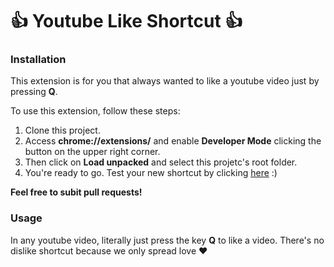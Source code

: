 # 👍 Youtube Like Shortcut 👍 

### Installation

This extension is for you that always wanted to like a youtube video just by pressing **Q**.

To use this extension, follow these steps:

1. Clone this project.
2. Access **chrome://extensions/** and enable **Developer Mode** clicking the button on the upper right corner.
4. Then click on **Load unpacked** and select this projetc's root folder.
5. You're ready to go. Test your new shortcut by clicking [here](https://www.youtube.com/watch?v=XfR9iY5y94s) :)

**Feel free to subit pull requests!**

### Usage

In any youtube video, literally just press the key **Q** to like a video. There's no dislike shortcut because we only spread love ❤️
